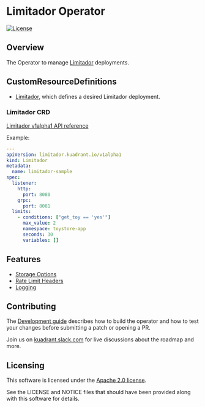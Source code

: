 # Limitador Operator

[![License](https://img.shields.io/badge/license-Apache--2.0-blue.svg)](http://www.apache.org/licenses/LICENSE-2.0)

## Overview

The Operator to manage [Limitador](https://github.com/Kuadrant/limitador) deployments.

## CustomResourceDefinitions

* [Limitador](#limitador), which defines a desired Limitador deployment.

### Limitador CRD

[Limitador v1alpha1 API reference](/api/v1alpha1/limitador_types.go)

Example:

```yaml
---
apiVersion: limitador.kuadrant.io/v1alpha1
kind: Limitador
metadata:
  name: limitador-sample
spec:
  listener:
    http:
      port: 8080
    grpc:
      port: 8081
  limits:
    - conditions: ["get_toy == 'yes'"]
      max_value: 2
      namespace: toystore-app
      seconds: 30
      variables: []
```

## Features

* [Storage Options](/doc/storage.md)
* [Rate Limit Headers](/doc/rate-limit-headers.md)
* [Logging](/doc/logging.md)

## Contributing

The [Development guide](doc/development.md) describes how to build the operator and
how to test your changes before submitting a patch or opening a PR.

Join us on [kuadrant.slack.com](https://kuadrant.slack.com/)
for live discussions about the roadmap and more.

## Licensing

This software is licensed under the [Apache 2.0 license](https://www.apache.org/licenses/LICENSE-2.0).

See the LICENSE and NOTICE files that should have been provided along with this software for details.

